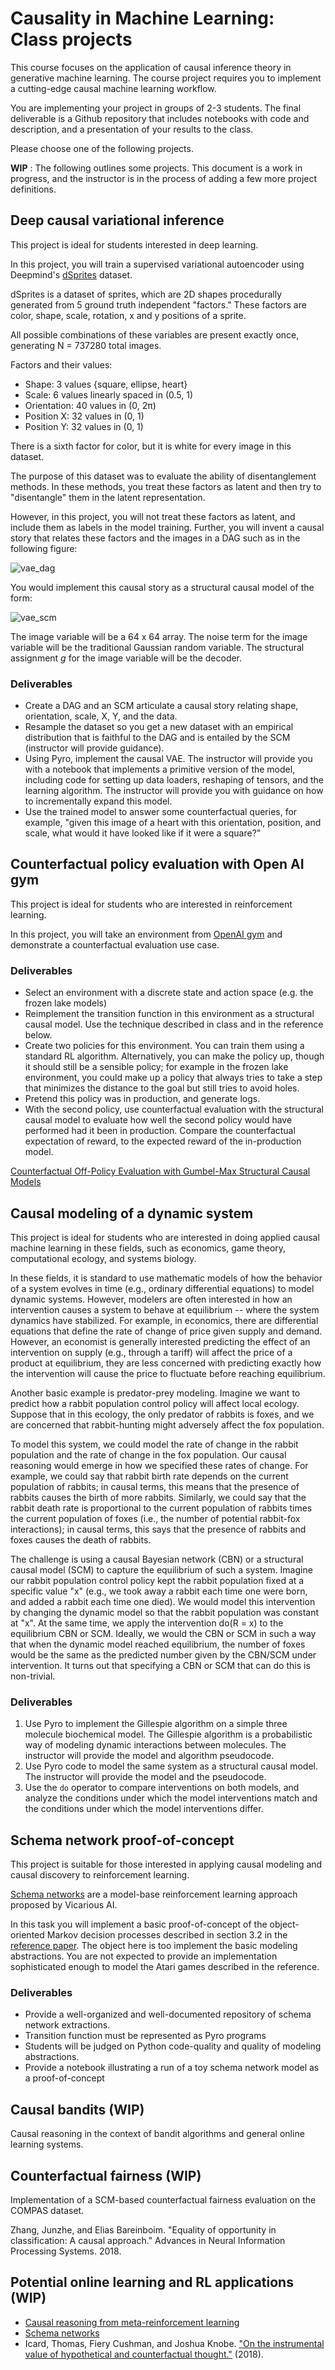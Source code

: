 # Causality in Machine Learning: Class projects

This course focuses on the application of causal inference theory in generative machine learning.  The course project requires you to implement a cutting-edge causal machine learning workflow.

You are implementing your project in groups of 2-3 students.  The final deliverable is a Github repository that includes notebooks with code and description, and a presentation of your results to the class.

Please choose one of the following projects.

**WIP** : The following outlines some projects.  This document is a work in progress, and the instructor is in the process of adding a few more project definitions.

## Deep causal variational inference

This project is ideal for students interested in deep learning.

In this project, you will train a supervised variational autoencoder using Deepmind's [dSprites](https://github.com/deepmind/dsprites-dataset) dataset.

dSprites is a dataset of sprites, which are 2D shapes procedurally generated from 5 ground truth independent "factors." These factors are color, shape, scale, rotation, x and y positions of a sprite.

All possible combinations of these variables are present exactly once, generating N = 737280 total images.

Factors and their values:

* Shape: 3 values {square, ellipse, heart}
* Scale: 6 values linearly spaced in (0.5, 1)
* Orientation: 40 values in (0, 2π)
* Position X: 32 values in (0, 1)
* Position Y: 32 values in (0, 1)

There is a sixth factor for color, but it is white for every image in this dataset.

The purpose of this dataset was to evaluate the ability of disentanglement methods.  In these methods, you treat these factors as latent and then try to "disentangle" them in the latent representation.

However, in this project, you will not treat these factors as latent, and include them as labels in the model training.  Further, you will invent a causal story that relates these factors and the images in a DAG such as in the following figure:

![vae_dag](figs/vae_dag.png) 

You would implement this causal story as a structural causal model of the form:

![vae_scm](figs/vae_scm_tex.png)

The image variable will be a 64 x 64 array.  The noise term for the image variable will be the traditional Gaussian random variable. The structural assignment *g* for the image variable will be the decoder.

### Deliverables

* Create a DAG and an SCM articulate a causal story relating shape, orientation, scale, X, Y, and the data.
* Resample the dataset so you get a new dataset with an empirical distribution that is faithful to the DAG and is entailed by the SCM (instructor will provide guidance).
* Using Pyro, implement the causal VAE.  The instructor will provide you with a notebook that implements a primitive version of the model, including code for setting up data loaders, reshaping of tensors, and the learning algorithm.  The instructor will provide you with guidance on how to incrementally expand this model.
* Use the trained model to answer some counterfactual queries, for example, "given this image of a heart with this orientation, position, and scale, what would it have looked like if it were a square?"

## Counterfactual policy evaluation with Open AI gym

This project is ideal for students who are interested in reinforcement learning.

In this project, you will take an environment from [OpenAI gym](https://gym.openai.com/) and demonstrate a counterfactual evaluation use case.

### Deliverables

* Select an environment with a discrete state and action space (e.g. the frozen lake models)
* Reimplement the transition function in this environment as a structural causal model.  Use the technique described in class and in the reference below.
* Create two policies for this environment. You can train them using a standard RL algorithm.  Alternatively, you can make the policy up, though it should still be a sensible policy; for example in the frozen lake environment, you could make up a policy that always tries to take a step that minimizes the distance to the goal but still tries to avoid holes.
* Pretend this policy was in production, and generate logs.
* With the second policy, use counterfactual evaluation with the structural causal model to evaluate how well the second policy would have performed had it been in production.  Compare the counterfactual expectation of reward, to the expected reward of the in-production model.

[Counterfactual Off-Policy Evaluation with Gumbel-Max Structural Causal Models](https://arxiv.org/abs/1905.05824)

## Causal modeling of a dynamic system

This project is ideal for students who are interested in doing applied causal machine learning in these fields, such as economics, game theory, computational ecology, and systems biology.  

In these fields, it is standard to use mathematic models of how the behavior of a system evolves in time (e.g., ordinary differential equations) to model dynamic systems.  However, modelers are often interested in how an intervention causes a system to behave at equilibrium -- where the system dynamics have stabilized.  For example, in economics, there are differential equations that define the rate of change of price given supply and demand.  However, an economist is generally interested predicting the effect of an intervention on supply (e.g., through a tariff) will affect the price of a product at equilibrium, they are less concerned with predicting exactly how the intervention will cause the price to fluctuate before reaching equilibrium.

Another basic example is predator-prey modeling.  Imagine we want to predict how a rabbit population control policy will affect local ecology.  Suppose that in this ecology, the only predator of rabbits is foxes, and we are concerned that rabbit-hunting might adversely affect the fox population.

To model this system, we could model the rate of change in the rabbit population and the rate of change in the fox population.   Our causal reasoning would emerge in how we specified these rates of change.  For example, we could say that rabbit birth rate depends on the current population of rabbits; in causal terms, this means that the presence of rabbits causes the birth of more rabbits.  Similarly, we could say that the rabbit death rate is proportional to the current population of rabbits times the current population of foxes (i.e., the number of potential rabbit-fox interactions); in causal terms, this says that the presence of rabbits and foxes causes the death of rabbits.

The challenge is using a causal Bayesian network (CBN) or a structural causal model (SCM) to capture the equilibrium of such a system.  Imagine our rabbit population control policy kept the rabbit population fixed at a specific value "x" (e.g., we took away a rabbit each time one were born, and added a rabbit each time one died).  We would model this intervention by changing the dynamic model so that the rabbit population was constant at "x".  At the same time, we apply the intervention do(R = x) to the equilibrium CBN or SCM.  Ideally, we would the CBN or SCM in such a way that when the dynamic model reached equilibrium, the number of foxes would be the same as the predicted number given by the CBN/SCM under intervention.  It turns out that specifying a CBN or SCM that can do this is non-trivial.

### Deliverables

1. Use Pyro to implement the Gillespie algorithm on a simple three molecule biochemical model.  The Gillespie algorithm is a probabilistic way of modeling dynamic interactions between molecules.  The instructor will provide the model and algorithm pseudocode.
2. Use Pyro code to model the same system as a structural causal model.  The instructor will provide the model and the pseudocode.
3. Use the `do` operator to compare interventions on both models, and analyze the conditions under which the model interventions match and the conditions under which the model interventions differ.

## Schema network proof-of-concept

This project is suitable for those interested in applying causal modeling and causal discovery to reinforcement learning.

[Schema networks](https://www.vicarious.com/2017/08/07/general-game-playing-with-schema-networks/) are a model-base reinforcement learning approach proposed by Vicarious AI.

In this task you will implement a basic proof-of-concept of the object-oriented Markov decision processes described in section 3.2 in the [reference paper](https://www.vicarious.com/wp-content/uploads/2017/10/icml2017-schemas.pdf).  The object here is too implement the basic modeling abstractions.  You are not expected to provide an implementation sophisticated enough to model the Atari games described in the reference.

### Deliverables
* Provide a well-organized and well-documented repository of schema network extractions.
* Transition function must be represented as Pyro programs
* Students will be judged on Python code-quality and quality of modeling abstractions.
* Provide a notebook illustrating a run of a toy schema network model as a proof-of-concept

## Causal bandits (WIP)

Causal reasoning in the context of bandit algorithms and general online learning systems.

## Counterfactual fairness (WIP)

Implementation of a SCM-based counterfactual fairness evaluation on the COMPAS dataset.

Zhang, Junzhe, and Elias Bareinboim. "Equality of opportunity in classification: A causal approach." Advances in Neural Information Processing Systems. 2018.

## Potential online learning and RL applications (WIP)
* [Causal reasoning from meta-reinforcement learning](https://arxiv.org/pdf/1901.08162v1.pdf)
* [Schema networks](https://www.vicarious.com/2017/08/07/general-game-playing-with-schema-networks/)
* Icard, Thomas, Fiery Cushman, and Joshua Knobe. ["On the instrumental value of hypothetical and counterfactual thought."](https://philarchive.org/archive/ICAOTI) (2018).